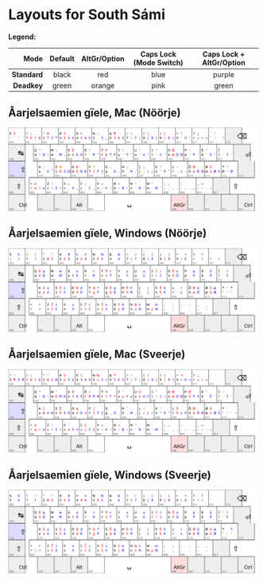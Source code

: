 # Layouts for South Sámi

**Legend:**

| Mode       | Default | AltGr/Option | Caps Lock (Mode Switch) | Caps Lock + AltGr/Option |
| ----------:|:-------:|:------------:|:-----------------------:|:------------------------:|
|**Standard**| black   | red          | blue                    | purple                   |
|**Deadkey** | green   | orange       | pink                    | green                    |


## Åarjelsaemien gïele, Mac (Nöörje)

![](sma_NO-mac.svg)

## Åarjelsaemien gïele, Windows (Nöörje)

![](sma_NO-windows.svg)

## Åarjelsaemien gïele, Mac (Sveerje)

![](sma_SE-mac.svg)

## Åarjelsaemien gïele, Windows (Sveerje)

![](sma_SE-windows.svg)
